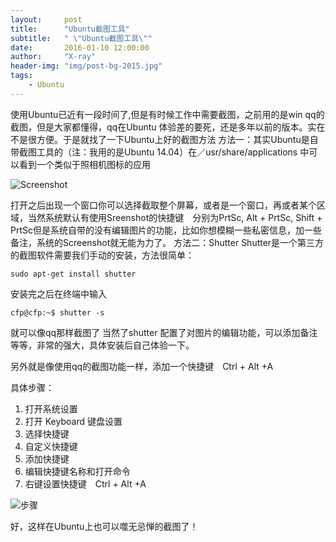 ```yaml
---
layout:     post
title:      "Ubuntu截图工具"
subtitle:   " \"Ubuntu截图工具\""
date:       2016-01-10 12:00:00
author:     "X-ray"
header-img: "img/post-bg-2015.jpg"
tags:
    - Ubuntu
---
```



使用Ubuntu已近有一段时间了,但是有时候工作中需要截图，之前用的是win qq的截图，但是大家都懂得，qq在Ubuntu 体验差的要死，还是多年以前的版本。实在不是很方便。于是就找了一下Ubuntu上好的截图方法
	方法一：其实Ubuntu是自带截图工具的（注：我用的是Ubuntu 14.04）在／usr/share/applications 中可以看到一个类似于照相机图标的应用


![Screenshot](http://img.blog.csdn.net/20160107133254164)


打开之后出现一个窗口你可以选择截取整个屏幕，或者是一个窗口，再或者某个区域，当然系统默认有使用Sreenshot的快捷键　分别为PrtSc, Alt + PrtSc, Shift + PrtSc但是系统自带的没有编辑图片的功能，比如你想模糊一些私密信息，加一些备注，系统的Screenshot就无能为力了。
方法二：Shutter
Shutter是一个第三方的截图软件需要我们手动的安装，方法很简单：
	
	
	

```
sudo apt-get install shutter
```

安装完之后在终端中输入

```
cfp@cfp:~$ shutter -s
```
就可以像qq那样截图了
当然了shutter 配置了对图片的编辑功能，可以添加备注等等，非常的强大，具体安装后自己体验一下。


另外就是像使用qq的截图功能一样，添加一个快捷键　Ctrl + Alt +A

具体步骤：
1. 打开系统设置
2. 打开 Keyboard 键盘设置
3. 选择快捷键
4. 自定义快捷键
5. 添加快捷键
6. 编辑快捷键名称和打开命令
7. 右键设置快捷键　Ctrl + Alt +A

![步骤](http://img.blog.csdn.net/20160107104536475)


好，这样在Ubuntu上也可以噬无忌惮的截图了！